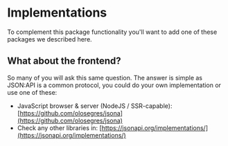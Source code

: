 # Implementations

To complement this package functionality you'll want to add one of these packages we described here.

## What about the frontend?

So many of you will ask this same question. The answer is simple as JSON:API is a common protocol, you could do your own implementation or use one of these:

- JavaScript browser & server (NodeJS / SSR-capable): [https://github.com/olosegres/jsona](https://github.com/olosegres/jsona)
- Check any other libraries in: [https://jsonapi.org/implementations/](https://jsonapi.org/implementations/)